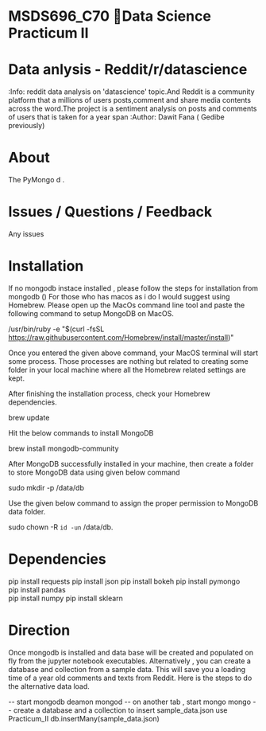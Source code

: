
MSDS696_C70 Data Science Practicum II
=======

Data anlysis - Reddit/r/datascience 
=======
:Info: reddit data analysis on 'datascience' topic.And Reddit is a community platform that a millions of users posts,comment and share media contents across the word.The project is a sentiment analysis on posts and comments of users that is taken for a year span
:Author: Dawit Fana ( Gedibe previously)

About
=====

The PyMongo d .

Issues / Questions / Feedback
=============================

Any issues 

Installation
============

If no mongodb instace installed , please follow the steps for installation from mongodb ()
For those who has macos as i do I would suggest using Homebrew. 
Please open up the MacOs command line tool and paste the following command to setup MongoDB on MacOS.

/usr/bin/ruby -e "$(curl -fsSL https://raw.githubusercontent.com/Homebrew/install/master/install)"

Once you entered the given above command, your MacOS terminal will start some process. Those processes are nothing but related to creating some folder in your local machine where all the Homebrew related settings are kept.

After finishing the installation process, check your Homebrew dependencies.


brew update

Hit the below commands to install MongoDB

brew install mongodb-community

After MongoDB successfully installed in your machine, then create a folder to store MongoDB data using given below command


sudo mkdir -p /data/db

Use the given below command to assign the proper permission to MongoDB data folder.

sudo chown -R `id -un` /data/db.

Dependencies
============
pip install requests
pip install json
pip install bokeh
pip install pymongo  
pip install pandas  
pip install numpy
pip install sklearn

Direction 
===========
Once mongodb is installed and data base will be created and populated on fly from the jupyter notebook executables.
Alternatively , you can create a database and collection from a  sample data. This will save you a loading time of a year old comments and texts from Reddit.
Here is the steps to do the alternative data load.

-- start mongodb deamon 
mongod
-- on another tab , start mongo
mongo
-- create a database and a collection to insert sample_data.json
use Practicum_II
db.insertMany(sample_data.json)
